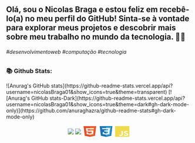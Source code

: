<h2> Olá, sou o Nicolas Braga e estou feliz em recebê-lo(a) no meu perfil do GitHub! Sinta-se à vontade para explorar meus projetos e descobrir mais sobre meu trabalho no mundo da tecnologia. 👋🏻 </h2>  
<h4></h4>   
           
<h6> #desenvolvimentoweb #computação #tecnologia </h6>
   
<h3> 📚 Github Stats: <br></h3>
  
<div>
 ![Anurag's GitHub stats](https://github-readme-stats.vercel.app/api?username=nicolasBraga01&show_icons=true&theme=transparent)
           [![Anurag's GitHub stats-Dark](https://github-readme-stats.vercel.app/api?username=nicolasBraga01&show_icons=true&theme=dark#gh-dark-mode-only)](https://github.com/anuraghazra/github-readme-stats#gh-dark-mode-only)
</div>

<br>
  
<div align="center" style="display: inline_block">
   <img align="center" src="https://cdn.jsdelivr.net/gh/devicons/devicon/icons/vscode/vscode-original.svg" width="30px">
  <img align="center" src="https://cdn.jsdelivr.net/gh/devicons/devicon/icons/bootstrap/bootstrap-original.svg" width="30px">
  <img align="center" alt="Ally-HTML" height="30" width="40" src="https://raw.githubusercontent.com/devicons/devicon/master/icons/html5/html5-original.svg">
  <img align="center" alt="Ally-CSS" height="30" width="40" src="https://raw.githubusercontent.com/devicons/devicon/master/icons/css3/css3-original.svg">
  <img align="center" alt="Ally-Js" height="30" width="40" src="https://raw.githubusercontent.com/devicons/devicon/master/icons/javascript/javascript-plain.svg">
</div>
   <br>
